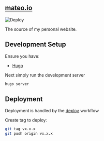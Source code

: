 ## [mateo.io](https://mateo.io)

![Deploy](https://github.com/ciscoo/mateo.io/workflows/Deploy/badge.svg)

The source of my personal website.

## Development Setup

Ensure you have:

* [Hugo](https://gohugo.io/)

Next simply run the development server


```bash
hugo server
```

## Deployment

Deployment is handled by the [deploy](https://github.com/ciscoo/mateo.io/actions?query=workflow%3ADeploy) workflow

Create tag to deploy:

```bash
git tag vx.x.x
git push origin vx.x.x
```
